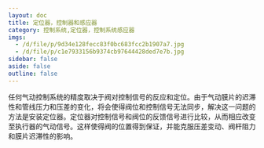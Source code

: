```yaml
---
layout: doc
title: 定位器，控制器和感应器
category: 控制系统,定位器，控制系统感应器
imgs:
  - /d/file/p/9d34e128fecc83f0bc683fcc2b1907a7.jpg
  - /d/file/p/c1e7933156b9374cb97644428ded7e7b.jpg
sidebar: false
aside: false
outline: false
---
```


任何气动控制系统的精度取决于阀对控制信号的反应和定位。由于气动膜片的迟滞性和管线压力和压差的变化，将会使得阀位和控制信号无法同步，解决这一问题的方法是安装定位器。定位器对控制信号和阀位的反馈信号进行比较，从而相应改变至执行器的气动信号。这样使得阀的位置得到保证，并能克服压差变动、阀杆阻力和膜片迟滞性的影响。

<AllProducts category="控制系统,定位器，控制系统感应器" />
